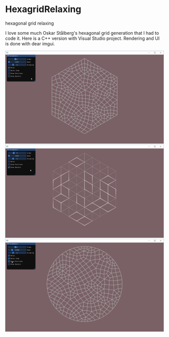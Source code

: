 # HexagridRelaxing
hexagonal grid relaxing

I love some much Oskar Stålberg's hexagonal grid generation that I had to code it.
Here is a C++ version with Visual Studio project.
Rendering and UI is done with dear imgui.

![Image](Images/img1.png)
![Image](Images/img2.png)
![Image](Images/img3.png)
